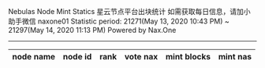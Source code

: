 
Nebulas Node Mint Statics
星云节点平台出块统计
如需获取每日信息，请加小助手微信 naxone01
Statistic period: 21271(May 13, 2020 10:43 PM) ~ 21297(May 14, 2020 11:13 PM)
Powered by Nax.One

---------------------------------

| node name | node id | rank | vote nax | mint blocks | mint nas |
| ----------- | ----------- | ----------- | ----------- | ----------- | ----------- |
